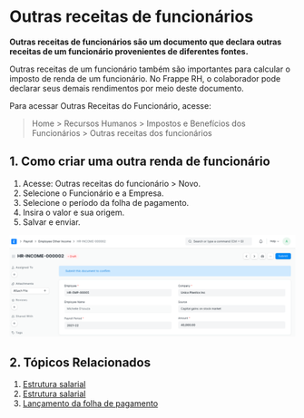 # Outras receitas de funcionários



**Outras receitas de funcionários são um documento que declara outras receitas de um funcionário provenientes de diferentes fontes.**


Outras receitas de um funcionário também são importantes para calcular o imposto de renda de um funcionário. No Frappe RH, o colaborador pode declarar seus demais rendimentos por meio deste documento.


Para acessar Outras Receitas do Funcionário, acesse:
> Home > Recursos Humanos > Impostos e Benefícios dos Funcionários > Outras receitas dos funcionários


## 1. Como criar uma outra renda de funcionário


1. Acesse: Outras receitas do funcionário > Novo.
2. Selecione o Funcionário e a Empresa.
3. Selecione o período da folha de pagamento.
4. Insira o valor e sua origem.
5. Salvar e enviar.


![Outras receitas de funcionários](/files/employee-other-income.png)


## 2. Tópicos Relacionados


1. [Estrutura salarial](/docs/pt/human-resources/salary-structure)
2. [Estrutura salarial](/docs/pt/human-resources/salary-slip)
3. [Lançamento da folha de pagamento](/docs/pt/human-resources/payroll-entry)



